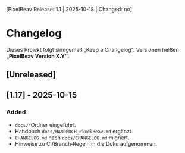 [PixelBeav Release: 1.1  |  2025-10-18  |  Changed: no]
# Changelog

Dieses Projekt folgt sinngemäß „Keep a Changelog“. Versionen heißen **„PixelBeav Version X.Y“**.

## [Unreleased]

## [1.17] - 2025-10-15
### Added
- `docs/`-Ordner eingeführt.
- Handbuch `docs/HANDBUCH_PixelBeav.md` ergänzt.
- `CHANGELOG.md` nach `docs/CHANGELOG.md` migriert.
- Hinweise zu CI/Branch‑Regeln in die Doku aufgenommen.
